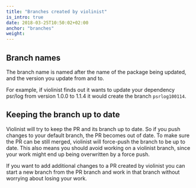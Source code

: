 ```yaml
---
title: "Branches created by violinist"
is_intro: true
date: 2018-03-25T10:50:02+02:00
anchor: "branches"
weight:
---
```


## Branch names

The branch name is named after the name of the package being updated, and the version you update from and to.

For example, if violinist finds out it wants to update your dependency psr/log from version 1.0.0 to 1.1.4 it would create the branch `psrlog100114`.

## Keeping the branch up to date

Violinist will try to keep the PR and its branch up to date. So if you push changes to your default branch, the PR becomes out of date. To make sure the PR can be still merged, violinist will force-push the branch to be up to date. This also means you should avoid working on a violinist branch, since your work might end up being overwritten by a force push.

If you want to add additional changes to a PR created by violinist you can start a new branch from the PR branch and work in that branch without worrying about losing your work.
